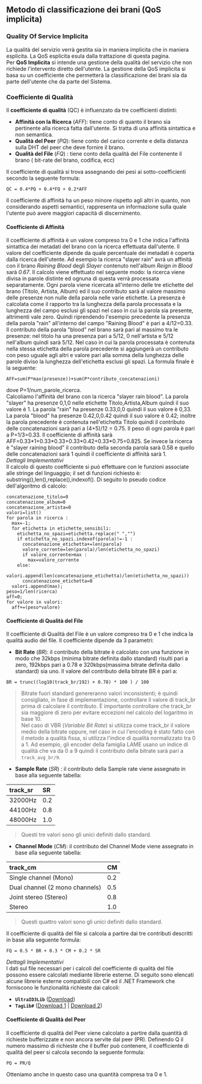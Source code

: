 ## Metodo di classificazione dei brani (QoS implicita) ##



### Quality Of Service Implicita ###

La qualità del servizio verrà gestita sia in maniera implicita che in maniera esplicita.
La QoS esplicita esula dalla trattazione di questa pagina.<br />
Per **QoS Implicita** si intende una gestione della qualità del servizio che non richiede l'intervento diretto dell'utente. La gestione della QoS implicita si basa su un coefficiente che permetterà la classificazione dei brani sia da parte dell'utente che da parte del Sistema.

### Coefficiente di Qualità ###

Il **coefficiente di qualità** (QC) è influenzato da tre coefficienti distinti:
  * **Affinità con la Ricerca** (_AFF_): tiene conto di quanto il brano sia pertinente alla ricerca fatta dall'utente. Si tratta di una affinità sintattica e non semantica.
  * **Qualità del Peer** (_PQ_): tiene conto del carico corrente e della distanza sulla DHT del peer che deve fornire il brano.
  * **Qualità del File** (_FQ_) : tiene conto della qualità del File contenente il brano ( bit-rate del brano, codifica, ecc)

Il coefficiente di qualità si trova assegnando dei pesi ai sotto-coefficienti secondo la seguente formula:
```
QC = 0.4*PQ + 0.4*FQ + 0.2*AFF
```
Il coefficiente di affinità ha un peso minore rispetto agli altri in quanto, non considerando aspetti semantici, rappresenta un informazione sulla quale l'utente può avere maggiori capacità di discernimento.

#### Coefficiente di Affinità ####

Il coefficiente di affinità è un valore compreso tra 0 e 1 che indica l'affinità sintattica dei metadati del brano con la ricerca effettuata dall'utente. Il valore del coefficiente dipende da quale percentuale dei metadati è coperta dalla ricerca dell'utente. Ad esempio la ricerca "slayer rain" avrà un affinità con il brano _Raining Blood_ degli _Slayer_ contenuto nell'album _Reign in Blood_ sarà _0.67_.
Il calcolo viene effettuato nel seguente modo: la ricerca viene divisa in parole distinte ed ognuna di questa verrà processata separatamente. Ogni parola viene ricercata all'interno delle tre etichette del brano (Titolo, Artista, Album) ed il suo contributo sarà al valore massimo delle presenze non nulle della parola nelle varie etichette. La presenza è calcolata come il rapporto tra la lunghezza della parola processata e la lunghezza del campo esclusi gli spazi nel caso in cui la parola sia presente, altrimenti vale zero. Quindi riprendendo l'esempio precedente la presenza della parola "rain" all'interno del campo "Raining Blood" è pari a 4/12=0.33. Il contributo della parola "blood" nel brano sarà pari al massimo tra le presenze: nel titolo ha una presenza pari a 5/12, 0 nell'artista e 5/12 nell'album quindi sarà 5/12. Nel caso in cui la parola processata è contenuta nella stessa etichetta della parola precedente si aggiungerà un contributo con peso uguale agli altri e valore pari alla somma della lunghezza delle parole diviso la lunghezza dell'etichetta esclusi gli spazi. La formula finale è la seguente:
```
AFF=sum(P*max(presenze))+sum(P*contributo_concatenazioni)
```
dove P=1/num\_parole\_ricerca.<br />
Calcoliamo l'affinità del brano con la ricerca "slayer rain blood". La parola "slayer" ha
presenze 0,1,0 nelle etichette Titolo,Artista,Album quindi il suo valore è 1. La parola "rain" ha presenze 0.33,0,0 quindi il suo valore è 0,33. La parola "blood" ha presenze 0.42,0,0.42 quindi il suo valore è 0.42; inoltre la parola precedente è contenuta nell'etichetta Titolo quindi il contributo delle concatenazioni sarà pari a (4+5)/12 = 0.75. Il peso di ogni parola è pari a P=1/3=0.33. Il coefficiente di affinità sarà AFF=0.33\*1+0.33\*0.33+0.33\*0.42+0.33\*0.75=0.825. Se invece la ricerca è "slayer raining blood" il contributo della seconda parola sarà 0.58 e quello delle concatenazioni sarà 1 quindi il coefficiente di affinità sarà 1.<br />
_Dettagli Implementativi_<br />
Il calcolo di questo coefficiente si può effettuare con le funzioni associate alle stringe del linguaggio; il set di funzioni richiesto è: substring(),len(),replace(),indexof(). Di seguito lo pseudo codice dell'algoritmo di calcolo:
```
concatenazione_titolo=0
concatenazione_album=0
concatenazione_artista=0
valori=list()
for parola in ricerca :
  max=-1;
  for etichetta in etichette_sensibili:
    etichetta_no_spazi=etichetta.replace(" ","")
    if etichetta_no_spazi.indexof(parola)!=-1 :
      concatenazione_etichetta+=len(parola)
      valore_corrente=len(parola)/len(etichetta_no_spazi)
      if valore_corrente>max :
        max=valore_corrente
    else:
      valori.append(len(concatenazione_etichetta)/len(etichetta_no_spazi))
      concatenazione_etichetta=0
  valori.append(max);
peso=1/len(ricerca)
aff=0;
for valore in valori:
  aff+=(peso*valore)
```

#### Coefficiente di Qualità del File ####

Il coefficiente di Qualità del File è un valore compreso tra 0 e 1 che indica la qualità audio del file. Il coefficiente dipende da 3 parametri:
  * **Bit Rate** (_BR_): il contributo della bitrate è calcolato con una funzione in modo che 32kbps (minima bitrate definita dallo standard) risulti pari a zero, 192kbps pari a 0.78 e 320kbps(massima bitrate definita dallo standard) sia uno. Il valore del contributo della bitrate BR è pari a:
```
BR = trunc((log10(track_br/192) + 0.78) * 100 ) / 100
```
> Bitrate fuori standard genereranno valori inconsistenti; è quindi consigliato, in fase di implementazione, controllare il valore di track\_br prima di calcolare il contributo. È importante controllare che track\_br sia maggiore di zero per evitare eccezioni nel calcolo del logaritmo in base 10.<br />
> Nel caso di VBR (_Variable Bit Rate_) si utilizza come track\_br il valore medio della bitrate oppure, nel caso in cui l'encoding è stato fatto con il metodo a qualità fissa, si utilizza l'indice di qualità normalizzato tra 0 a 1. Ad esempio, gli encoder della famiglia LAME usano un indice di qualità che va da 0 a 9 quindi il contributo della bitrate sarà pari a `track_avg_br/9`.

  * **Sample Rate** (_SR_) : il contributo della Sample rate viene assegnato in base alla seguente tabella:

| **track\_sr** | **SR** |
|:--------------|:-------|
| 32000Hz       | 0.2    |
| 44100Hz       | 0.8    |
| 48000Hz       | 1.0    |

> Questi tre valori sono gli unici definiti dallo standard.
  * **Channel Mode** (_CM_): il contributo del Channel Mode viene assegnato in base alla seguente tabella:

| **track\_cm** | **CM** |
|:--------------|:-------|
| Single channel (Mono) | 0.2    |
| Dual channel (2 mono channels) | 0.5    |
| Joint stereo (Stereo) | 0.8    |
| Stereo        | 1.0    |

> Questi quattro valori sono gli unici definiti dallo standard.

Il coefficiente di qualità del file si calcola a partire dai tre contributi descritti in base alla seguente formula:
```
FQ = 0.5 * BR + 0.3 * CM + 0.2 * SR
```

_Dettagli Implementativi_<br />
I dati sul file necessari per i calcoli del coefficiente di qualità del file possono essere calcolati mediante librerie esterne. Di seguito sono elencati alcune librerie esterne compatibili con C# ed il .NET Framework che forniscono le funzionalità richieste dai calcoli:
  * **`UltraID3Lib`** ([Download](http://home.fuse.net/honnert/UltraID3Lib/))
  * **`TagLib#`** ([Download 1](http://taglib-sharp.sourcearchive.com/) | [Download 2](http://download.banshee.fm/taglib-sharp))

#### Coefficiente di Qualità del Peer ####
Il coefficiente di qualità del Peer viene calcolato a partire dalla quantità di richieste bufferizzate e non ancora servite dal peer (PR). Definendo Q il numero massimo di richieste che il buffer può contenere, il coefficiente di qualità del peer si calcola secondo la seguente formula:
```
PQ = PR/Q
```
Otteniamo anche in questo caso una quantità compresa tra 0 e 1.